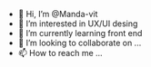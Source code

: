 - 👋 Hi, I’m @Manda-vit
- 👀 I’m interested in UX/UI desing
- 🌱 I’m currently learning front end
- 💞️ I’m looking to collaborate on ...
- 📫 How to reach me ...

<!---
Manda-vit/Manda-vit is a ✨ special ✨ repository because its `README.md` (this file) appears on your GitHub profile.
You can click the Preview link to take a look at your changes.
--->
